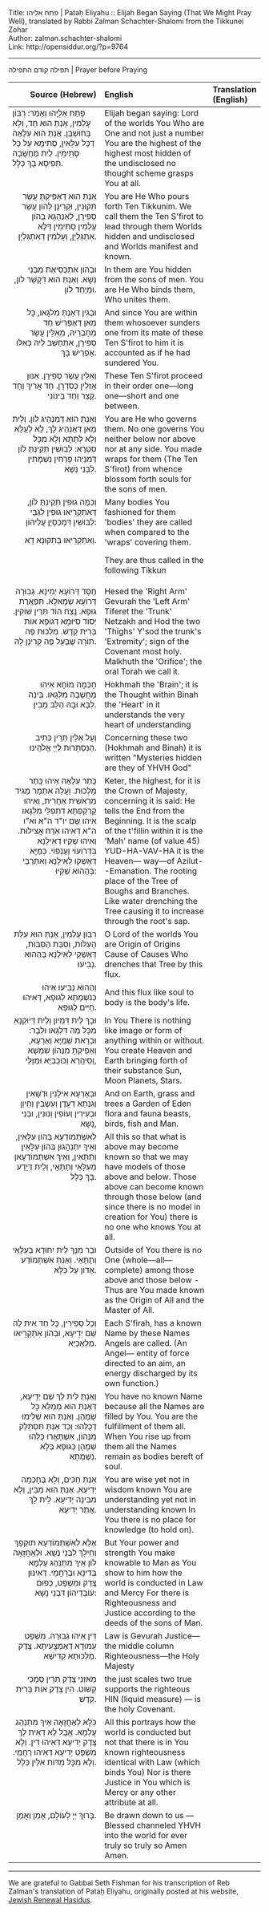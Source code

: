 <html>
<head></head>
<body>
Title: פתח אליהו | Pataḥ Eliyahu :: Elijah Began Saying (That We Might Pray Well), translated by Rabbi Zalman Schachter-Shalomi from the Tikkunei Zohar<br />
Author: zalman.schachter-shalomi<br />
Link: http://opensiddur.org/?p=9764
<p />
<hr />

תפילה קודם התפילה | Prayer before Praying

<table style="margin-left: auto;margin-right: auto;" class="draggable">
<thead><tr><th id="x" style="text-align: right;">Source (Hebrew)</th><th style="text-align: left;">English</th><th style="text-align: left;">Translation (English)</th></tr></thead>
<tbody>
<tr><td style="vertical-align:top;" width="28%">
<div class="liturgy"><span lang="he">
פָּתַח אֵלִיָּֽהוּ וְאָמַר:
רִבּוֹן עָלְמִין,
אַנְתְּ הוּא חָד,
וְלָא בְּחוּשְׁבָּן.
אַנְתְּ הוּא עִלָּאָה
דְכָּל עִלָּאִין,
סְתִימָא עַל
כָּל סְתִימִין.
לֵית מַחֲשָׁבָה
תְּפִיסָא בָךְ
כְּלָל.
</span></div></td>
 
<td width="53%"><div class="english">
Elijah began saying:
Lord of the worlds
You Who are One
and not just a number
You are the highest
of the highest
most hidden
of the undisclosed
no thought scheme
grasps You
at all.
</div></td></tr>
	
	
<tr><td style="vertical-align:top;" width="46%"><div class="liturgy" style="text-align: right;"><span lang="he">
אַנְתְּ הוּא
דְאַפֵּיקְתָּ
עֲשַׂר תִּקּוּנִין,
וּקְרִינָן לְהוֹן
עֲשַׂר סְפִירָן,
לְאַנְהָגָא בְהוֹן
עָלְמִין סְתִימִין
דְּלָא אִתְגַּלְיָן,
וְעָלְמִין דְּאִתְגַּלְיָן.
</span></div></td>
 
<td width="53%"><div class="english">
You are He
Who pours forth
Ten Tikkunim.
We call them
the Ten S'firot
to lead through them
Worlds hidden and
undisclosed
and Worlds manifest and known.
</div></td></tr>
	
	
<tr><td style="vertical-align:top;" width="46%"><div class="liturgy" style="text-align: right;"><span lang="he">
וּבְהוֹן אִתְכְּסִיאַת
מִבְּנֵי נְשָׁא.
וְאַנְתְּ הוּא
דִקָשֵׁר לוֹן,
וּמְיַחֵד לוֹן.
</span></div></td>
 
<td width="53%"><div class="english">
In them are You hidden
from the sons of men.
You are He
Who binds them,
Who unites them.
</div></td></tr>
	
	
<tr><td style="vertical-align:top;" width="46%"><div class="liturgy" style="text-align: right;"><span lang="he">
וּבְגִין דְּאַנְתְּ
מִלגָאו,
כָּל מַאן
דְּאַפְרֵישׁ חַד מֵחַבְרֵיהּ,
מֵאִלֵּין עֲשַׂר סְפִירָן,
אִתְחַשֵּׁב לֵיהּ
כְּאִלּוּ
אַפְרֵישׁ בָּךְ.
</span></div></td>
 
<td width="53%"><div class="english">
And since You are
within them
whosoever
sunders one from its mate
of these Ten S'firot
to him it is accounted
as if he had
sundered You.
</div></td></tr>
	
	
<tr><td style="vertical-align:top;" width="46%"><div class="liturgy" style="text-align: right;"><span lang="he">
וְאִלֵּין עֲשַׂר סְפִירָן.
אִנּוּן אָזְלִין כְּסִדְרָן.
חַד אֲרִיךְ
וְחַד קָצֵר
וְחַד בֵּינוֹנִי.
</span></div></td>
 
<td width="53%"><div class="english">
These Ten S'firot
proceed in their order
one—long
one—short
and one between.
</div></td></tr>
	
	
<tr><td style="vertical-align:top;" width="46%"><div class="liturgy" style="text-align: right;"><span lang="he">
וְאַנְתְּ הוּא
דְמַנְהֵיג לוֹן.
וְלֵית מַאן
דְּאַנְהֵיג לָךְ,
לָא לְעֵֽלָּא
וְלָא לְתַתָּא
וְלָא מִכָּל סִטְרָא:
לְבוּשִׁין תְּקֵינְתָּ לוֹן
דְּמִנַּיְהוּ פָּרְחִין נִשְׁמָתִין
לִבְנֵי נְשָׁא.
</span></div></td>
 
<td width="53%"><div class="english">
You are He
who governs them.
No one
governs You
neither below
nor above
nor at any side.
You made wraps for them
(The Ten S'firot)
from whence blossom forth souls
for the sons of men.
</div></td></tr>
	
	
<tr><td style="vertical-align:top;" width="46%"><div class="liturgy" style="text-align: right;"><span lang="he">
וְכַמָּה גוּפִין תְּקֵינְתָּ לוֹן,
דְּאִתְקְרִֽיאוּ גוּפִין
לְגַבֵּי לְבוּשִׁין
דִּמְכַסְיָן עֲלֵיהוֹן:

וְאִתְקְרִֽיאוּ
בְּתִקּוּנָא דָא.
</span></div></td>
 
<td width="53%"><div class="english">
Many bodies You fashioned for them
'bodies' they are called
when compared to the 'wraps'
covering them.
 
They are thus called
in the following Tikkun
</div></td></tr>
	
	
<tr><td style="vertical-align:top;" width="46%"><div class="liturgy" style="text-align: right;"><span lang="he">
חֶֽסֶד
דְּרוֹעָא יְמִינָא.
גְּבוּרָה
דְּרוֹעָא שְׂמָאלָא.
תִּפְאֶֽרֶת
גּוּפָא.
נֶֽצַח הוֹד
תְּרֵין שׁוֹקִין.
יְסוֹד
סִיּוּמָא דְגוּפָא
אוֹת בְּרִית קֹֽדֶשׁ.
מַלְכוּת
פֶּה
תּוֹרָה שֶׁבְּעַל פֶּה קְרִינָן לָהּ.
</span></div></td>
 
<td width="53%"><div class="english">
Hesed
the 'Right Arm'
Gevurah
the 'Left Arm'
Tiferet
the 'Trunk'
Netzakh and Hod
the two 'Thighs'
Y'sod
the trunk's 'Extremity';
sign of the Covenant most holy.
Malkhuth
the 'Orifice';
the oral Torah we call it.
</div></td></tr>
	
	
<tr><td style="vertical-align:top;" width="46%"><div class="liturgy" style="text-align: right;"><span lang="he">
חָכְמָה
מוֹחָא אִיהִוּ
מַחֲשָׁבָה מִלְּגָאו.
בִּינָה
לִבָּא וּבָהּ
הַלֵּב מֵבִין.
</span></div></td>
 
<td width="53%"><div class="english">
Hokhmah
the 'Brain'; it is the
Thought within
Binah
the 'Heart' in it understands
the very heart of understanding
</div></td></tr>
	
	
<tr><td style="vertical-align:top;" width="46%"><div class="liturgy" style="text-align: right;"><span lang="he">
וְעַל אִלֵּין תְּרֵין
כְּתִיב
הַנִּסְתָּרוֹת
לַיְיָ אֱלֹהֵֽינוּ.
</span></div></td>
 
<td width="53%"><div class="english">
Concerning these two (Hokhmah and Binah)
it is written
"Mysteries hidden are they
of YHVH God"
</div></td></tr>
	
	
<tr><td style="vertical-align:top;" width="46%"><div class="liturgy" style="text-align: right;"><span lang="he">
כֶּֽתֶר עִלָאָה
אִיהוּ
כֶּֽתֶר מַלְכוּת.
וַעֲלֵהּ אִתְּמַר
מַגִּיד מֵרֵאֹשִית אַחֲרִית,
וְאִיהוּ קַרְקַפְתָּא
דִתְפִלֵּי
מִלְּגָאו
אִיהוּ שֵם
יו"ד ה"א וא"ו ה"א
דְּאִיהוּ
אֹֽרַח
אֲצִילוּת.
וְאִיהוּ שַׁקְיוּ
דְאִילָנָא
בִּדְרוֹעוֹי וְעַנְפוֹי.
כְּמַיָּא
דְאַשְׁקוּ לְאִילָנָא
וְאִתְרַבֵּי
בְּהַהוּא שַׁקְיוּ:
</span></div></td>
 
<td width="53%"><div class="english">
Keter, the highest,
for it is
the Crown of Majesty,
concerning it is said:
He tells the End from the Beginning.
It is the scalp
of the t'fillin
within
it is the 'Mah' name (of value 45)
YUD-HA-VAV-HA
it is the Heaven—
way—of
Azilut--Emanation.
The rooting place of
the Tree
of Boughs and Branches.
Like water
drenching the Tree
causing it to increase
through the root's sap.
</div></td></tr>
	
	
<tr><td style="vertical-align:top;" width="46%"><div class="liturgy" style="text-align: right;"><span lang="he">
רִבּוֹן עָלְמִין,
אַנְתְּ הוּא
עִלַּת הָעִלּוֹת,
וְסִבַּת הַסִּבּוֹת,
דְּאַשְׁקֵי
לְאִילָנָא בְּהַהוּא
נְבִיעוּ.
</span></div></td>
 
<td width="53%"><div class="english">
O Lord of the worlds
You are
Origin of Origins
Cause of Causes
Who drenches
that Tree
by this flux.
</div></td></tr>
	
	
<tr><td style="vertical-align:top;" width="46%"><div class="liturgy" style="text-align: right;"><span lang="he">
וְהַהוּא נְבִיעוּ אִיהוּ
כְּנִֹשְמָתָא לְגוּפָא,
דְּאִיהוּ חַיִּים לְגוּפָא.
</span></div></td>
 
<td width="53%"><div class="english">
And this flux
like soul to body
is the body's life.
</div></td></tr>
	
	
<tr><td style="vertical-align:top;" width="46%"><div class="liturgy" style="text-align: right;"><span lang="he">
וּבָךְ
לֵית
דִּמְיוֹן וְלֵית
דְּיוּקְנָא
מִכָּל
מַה דִּלְגָאו וּלְבָר:
וּבְרָאת
שְׁמַיָּא וְאַרְעָא,
וְאַפֵיקְתָּ
מִנְּהוֹן
שִׁמְשָׁא וְסִיהֲרָא
וְכוֹכְבַיָּא וּמַזָּלֵי,
</span></div></td>
 
<td width="53%"><div class="english">
In You
There is nothing
like image
or form
of anything
within or without.
You create
Heaven and Earth
bringing forth
of their substance
Sun, Moon
Planets, Stars.
</div></td></tr>
	
	
<tr><td style="vertical-align:top;" width="46%"><div class="liturgy" style="text-align: right;"><span lang="he">
וּבְאַרְעָא
אִילָנִין וּדְֹשָאִין
וְגִנְתָא דְעֵֽדֶן
וְעִשְֹבִּין וְחֵיוָן
וּבְעִירִין וְעוֹפִין וְנוּנִין,
וּבְנֵי נָשָׁא,
</span></div></td>
 
<td width="53%"><div class="english">
And on Earth,
grass and trees
a Garden of Eden
flora and fauna
beasts, birds, fish
and Man.
</div></td></tr>
	
	
<tr><td style="vertical-align:top;" width="46%"><div class="liturgy" style="text-align: right;"><span lang="he">
לְאִשְׁתְּמוֹדְעָא
בְּהוֹן עִלָּאִין,
וְאֵיךְ יִתְנַהֲגוּן
בְּהוֹן עִלָּאִין וְתַתָּאִין,
וְאֵיךְ אִשְׁתְּמוֹדְעָאן
מֵעִלָּאֵי
וְתַתָּאֵי,
וְלֵית דְּיָדַע
בָּךְ כְּלָל.
</span></div></td>
 
<td width="53%"><div class="english">
All this so that what is above
may become known
so that we may have models
of those above and below.
Those above can become known
through those below (and since there is no model in creation for You)
there is no one who knows
You at all.
</div></td></tr>
	
	
<tr><td style="vertical-align:top;" width="46%"><div class="liturgy" style="text-align: right;"><span lang="he">
וּבַר מִנָּךְ
לֵית יִחוּדָא
בְּעִלָּאֵי
וְתַתָּאֵי.
וְאַנְתְּ
אִֹשְתְּמוֹדַע
אָדוֹן עַל כֹּֽלָּא.
</span></div></td>
 
<td width="53%"><div class="english">
Outside of You
there is no One (whole—all—complete)
among those above
and those below -
Thus are You made known
as the Origin of All
and the Master of All.
</div></td></tr>
	
	
<tr><td style="vertical-align:top;" width="46%"><div class="liturgy" style="text-align: right;"><span lang="he">
וְכָל סְפִירִין, כָּל חַד
אִית לָה שֵׁם יְדִֽיעָא,
וּבְהוֹן
אִתְקְרִֽיאוּ מַלְאָכַיָּא.
</span></div></td>
 
<td width="53%"><div class="english">
Each S'firah,
has a known Name
by these Names
Angels are called.
(An Angel—
entity of force
directed to an aim,
an energy discharged
by its own function.)
</div></td></tr>
	
	
<tr><td style="vertical-align:top;" width="46%"><div class="liturgy" style="text-align: right;"><span lang="he">
וְאַנְתְּ לֵית לָךְ שֵׁם יְדִֽיעָא,
דְּאַנְתְּ הוּא
מְמַלֵּא כָּל שְׁמָהָן.
וְאַנְתְּ הוּא שְׁלִימוּ
דְכֻלְּהוּ:
וְכַד אַנְתְּ תִּסְתַּלֵּק מִנְּהוֹן,
אִשְׁתָּאֲרוּ כֻּלְּהוּ שְׁמָהָן
כְּגוּפָא בְּלָא נִשְׁמָתָא.
</span></div></td>
 
<td width="53%"><div class="english">
You have no known Name
because all the Names
are filled by You.
You are the fulfillment
of them all.
When You rise up from them
all the Names remain
as bodies bereft of soul.
</div></td></tr>
	
	
<tr><td style="vertical-align:top;" width="46%"><div class="liturgy" style="text-align: right;"><span lang="he">
אַנְתְּ חַכִּים,
וְלָא בְּחָכְמָה יְדִיעָא.
אַנְתְּ הוּא מֵבִין,
וְלָא מִבִּינָה יְדִיעָא.
לֵית לָךְ אֲתַר יְדִיעָא.
</span></div></td>
 
<td width="53%"><div class="english">
You are wise
yet not in wisdom known
You are understanding
yet not in understanding known
In You there is no place for knowledge
(to hold on).
</div></td></tr>
	
	
<tr><td style="vertical-align:top;" width="46%"><div class="liturgy" style="text-align: right;"><span lang="he">
אֶלָּא לְאִשְׁתְּמוֹדְעָא
תּוּקְפָךְ וְחֵילָךְ לִבְנֵי נְשָׁא.
וּלְאַחֲזָאָה לוֹן
אֵיךְ מִתְנַהֵג
עָלְמָא
בְּדִינָא וּבְרַחֲמֵי.
דְּאִינּוּן צֶֽדֶק וּמִֹשְפָּט,
כְּפוּם עוֹבְדֵיהוֹן
דִּבְנֵי נָשָׁא:
</span></div></td>
 
<td width="53%"><div class="english">
But Your power and strength
You make knowable to Man
as You show to him
how the world
is conducted
in Law and Mercy
For there is Righteousness and Justice
according to the deeds
of the sons of Man.
</div></td></tr>
	
	
<tr><td style="vertical-align:top;" width="46%"><div class="liturgy" style="text-align: right;"><span lang="he">
דִּין אִיהוּ גְבוּרָה.
מִשְׁפָּט עַמּוּדָא דְאֶמְצָעִיתָא.
צֶֽדֶק מַלְכוּתָא קַדִּישָׁא.
</span></div></td>
 
<td width="53%"><div class="english">
Law is Gevurah
Justice—the middle column
Righteousness—the Holy Majesty
</div></td></tr>
	
	
<tr><td style="vertical-align:top;" width="46%"><div class="liturgy" style="text-align: right;"><span lang="he">
מֹֽאזְנֵי צֶֽדֶק
תְּרֵין סַמְכֵי קְשׁוֹט.
הִין צֶֽדֶק
אוֹת בְּרִית קֹֽדֶשׁ.
</span></div></td>
 
<td width="53%"><div class="english">
the just scales
two true supports
the righteous HIN (liquid measure) —
is the holy Covenant.
</div></td></tr>
	
	
<tr><td style="vertical-align:top;" width="46%"><div class="liturgy" style="text-align: right;"><span lang="he">
כֹּֽלָּא לְאַחֲזָאָה
אֵיךְ מִתְנַהֵג עָלְמָא.
אֲבָל לָא דְּאִית
לָךְ
צֶֽדֶק יְדִיעָא
דְאִיהוּ דִין.
וְלָא מִשְׁפָּט יְדִיעָא
דְאִיהוּ רַחֲמֵי.
וְלָא מִכָּל מִדּוֹת אִלֵּין כְּלָל.
</span></div></td>
 
<td width="53%"><div class="english">
All this portrays
how the world is conducted
but not that there is
in You
known righteousness
identical with Law (which binds You)
Nor is there Justice in You
which is Mercy
or any other attribute at all.
</div></td></tr>
	
	
<tr><td style="vertical-align:top;" width="46%"><div class="liturgy" style="text-align: right;"><span lang="he">
בָּרוּךְ
יְיָ
לְעוֹלָם,
אָמֵן וְאָמֵן.
</span></div></td>

<td width="53%"><div class="english">
Be drawn down to us
—Blessed channeled
YHVH
into the world
for ever
truly so truly so
Amen Amen.
</td></tr>
</tbody></table>

<hr />
We are grateful to Gabbai Seth Fishman for his transcription of Reb Zalman's translation of Pataḥ Eliyahu, originally posted at his website, <a href="http://www.jewishrenewalhasidus.org/wordpress/reb-zalman-resources/">Jewish Renewal Hasidus</a>.

</body>
</html>